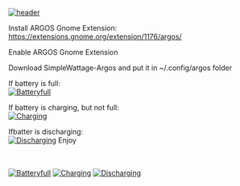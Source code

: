 <a href="https://imgbb.com/"><img src="https://i.ibb.co/QYVPMk0/header.png" alt="header" border="0"></a>


Install ARGOS Gnome Extension: https://extensions.gnome.org/extension/1176/argos/

Enable ARGOS Gnome Extension

Download SimpleWattage-Argos and put it in ~/.config/argos folder

If battery is full:<br>
<a href="https://imgbb.com/"><img src="https://i.ibb.co/dBhjmxm/Batteryfull.png" alt="Batteryfull" border="0"></a>

If battery is charging, but not full:<br>
<a href="https://imgbb.com/"><img src="https://i.ibb.co/4Sgx9Gd/Charging.png" alt="Charging" border="0"></a>

Ifbatter is discharging:<br>
<a href="https://imgbb.com/"><img src="https://i.ibb.co/CMTBjGP/Discharging.png" alt="Discharging" border="0"></a>
Enjoy<br><br><br>

<a href="https://ibb.co/drfkB5k"><img src="https://i.ibb.co/drfkB5k/Batteryfull.png" alt="Batteryfull" border="0"></a> <a href="https://ibb.co/C2C27vN"><img src="https://i.ibb.co/C2C27vN/Charging.png" alt="Charging" border="0"></a> <a href="https://ibb.co/v1XdnQX"><img src="https://i.ibb.co/v1XdnQX/Discharging.png" alt="Discharging" border="0"></a>







